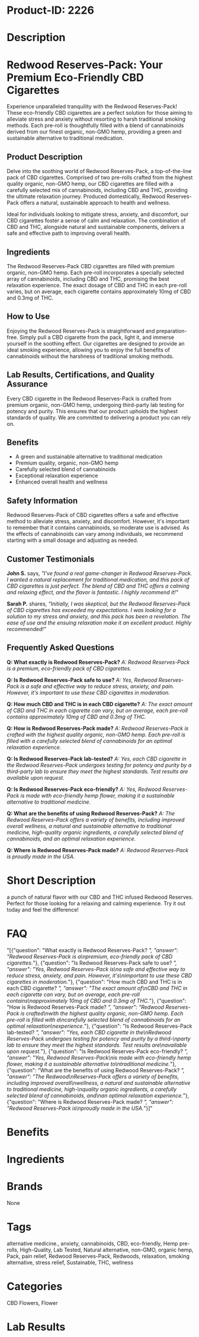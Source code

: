 # Product-ID: 2226

# Description

<div class="flex flex-grow flex-col gap-3">
<div class="min-h-[20px] flex flex-col items-start gap-4 whitespace-pre-wrap break-words">
<div class="markdown prose w-full break-words dark:prose-invert dark">
<h1>Redwood Reserves-Pack: Your Premium Eco-Friendly CBD Cigarettes</h1>
<p>Experience unparalleled tranquility with the Redwood Reserves-Pack! These eco-friendly CBD cigarettes are a perfect solution for those aiming to alleviate stress and anxiety without resorting to harsh traditional smoking methods. Each pre-roll is thoughtfully filled with a blend of cannabinoids derived from our finest organic, non-GMO hemp, providing a green and sustainable alternative to traditional medication.</p>
<h2>Product Description</h2>
<p>Delve into the soothing world of Redwood Reserves-Pack, a top-of-the-line pack of CBD cigarettes. Comprised of two pre-rolls crafted from the highest quality organic, non-GMO hemp, our CBD cigarettes are filled with a carefully selected mix of cannabinoids, including CBD and THC, providing the ultimate relaxation journey. Produced domestically, Redwood Reserves-Pack offers a natural, sustainable approach to health and wellness.</p>
<p>Ideal for individuals looking to mitigate stress, anxiety, and discomfort, our CBD cigarettes foster a sense of calm and relaxation. The combination of CBD and THC, alongside natural and sustainable components, delivers a safe and effective path to improving overall health.</p>
<h2>Ingredients</h2>
<p>The Redwood Reserves-Pack CBD cigarettes are filled with premium organic, non-GMO hemp. Each pre-roll incorporates a specially selected array of cannabinoids, including CBD and THC, promising the best relaxation experience. The exact dosage of CBD and THC in each pre-roll varies, but on average, each cigarette contains approximately 10mg of CBD and 0.3mg of THC.</p>
<h2>How to Use</h2>
<p>Enjoying the Redwood Reserves-Pack is straightforward and preparation-free. Simply pull a CBD cigarette from the pack, light it, and immerse yourself in the soothing effect. Our cigarettes are designed to provide an ideal smoking experience, allowing you to enjoy the full benefits of cannabinoids without the harshness of traditional smoking methods.</p>
<h2>Lab Results, Certifications, and Quality Assurance</h2>
<p>Every CBD cigarette in the Redwood Reserves-Pack is crafted from premium organic, non-GMO hemp, undergoing third-party lab testing for potency and purity. This ensures that our product upholds the highest standards of quality. We are committed to delivering a product you can rely on.</p>
<h2>Benefits</h2>
<ul>
<li>A green and sustainable alternative to traditional medication</li>
<li>Premium quality, organic, non-GMO hemp</li>
<li>Carefully selected blend of cannabinoids</li>
<li>Exceptional relaxation experience</li>
<li>Enhanced overall health and wellness</li>
</ul>
<h2>Safety Information</h2>
<p>Redwood Reserves-Pack of CBD cigarettes offers a safe and effective method to alleviate stress, anxiety, and discomfort. However, it's important to remember that it contains cannabinoids, so moderate use is advised. As the effects of cannabinoids can vary among individuals, we recommend starting with a small dosage and adjusting as needed.</p>
<h2>Customer Testimonials</h2>
<p><strong>John S.</strong> says, <em>"I've found a real game-changer in Redwood Reserves-Pack. I wanted a natural replacement for traditional medication, and this pack of CBD cigarettes is just perfect. The blend of CBD and THC offers a calming and relaxing effect, and the flavor is fantastic. I highly recommend it!"</em></p>
<p><strong>Sarah P.</strong> shares, <em>"Initially, I was skeptical, but the Redwood Reserves-Pack of CBD cigarettes has exceeded my expectations. I was looking for a solution to my stress and anxiety, and this pack has been a revelation. The ease of use and the ensuing relaxation make it an excellent product. Highly recommended!"</em></p>
<h2>Frequently Asked Questions</h2>
<p><strong>Q: What exactly is Redwood Reserves-Pack?</strong> <em>A: Redwood Reserves-Pack is a premium, eco-friendly pack of CBD cigarettes.</em></p>
<div class="flex flex-grow flex-col gap-3">
<div class="min-h-[20px] flex flex-col items-start gap-4 whitespace-pre-wrap break-words">
<div class="markdown prose w-full break-words dark:prose-invert dark">
<p><strong>Q: Is Redwood Reserves-Pack safe to use?</strong> <em>A: Yes, Redwood Reserves-Pack is a safe and effective way to reduce stress, anxiety, and pain. However, it's important to use these CBD cigarettes in moderation.</em></p>
<p><strong>Q: How much CBD and THC is in each CBD cigarette?</strong> <em>A: The exact amount of CBD and THC in each cigarette can vary, but on average, each pre-roll contains approximately 10mg of CBD and 0.3mg of THC.</em></p>
<p><strong>Q: How is Redwood Reserves-Pack made?</strong> <em>A: Redwood Reserves-Pack is crafted with the highest quality organic, non-GMO hemp. Each pre-roll is filled with a carefully selected blend of cannabinoids for an optimal relaxation experience.</em></p>
<p><strong>Q: Is Redwood Reserves-Pack lab-tested?</strong> <em>A: Yes, each CBD cigarette in the Redwood Reserves-Pack undergoes testing for potency and purity by a third-party lab to ensure they meet the highest standards. Test results are available upon request.</em></p>
<p><strong>Q: Is Redwood Reserves-Pack eco-friendly?</strong> <em>A: Yes, Redwood Reserves-Pack is made with eco-friendly hemp flower, making it a sustainable alternative to traditional medicine.</em></p>
<p><strong>Q: What are the benefits of using Redwood Reserves-Pack?</strong> <em>A: The Redwood Reserves-Pack offers a variety of benefits, including improved overall wellness, a natural and sustainable alternative to traditional medicine, high-quality organic ingredients, a carefully selected blend of cannabinoids, and an optimal relaxation experience.</em></p>
<p><strong>Q: Where is Redwood Reserves-Pack made?</strong> <em>A: Redwood Reserves-Pack is proudly made in the USA.</em></p>
</div>
</div>
</div>
</div>
</div>
</div>


# Short Description

<p>a punch of natural flavor with our CBD and THC infused Redwood Reserves. Perfect for those looking for a relaxing and calming experience. Try it out today and feel the difference!</p>


# FAQ
"[{\"question\": \"What exactly is Redwood Reserves-Pack? _\", \"answer\": \"Redwood Reserves-Pack is a\\npremium, eco-friendly pack of CBD cigarettes._\"}, {\"question\": \"Is Redwood Reserves-Pack safe to use? _\", \"answer\": \"Yes, Redwood Reserves-Pack is\\na safe and effective way to reduce stress, anxiety, and pain. However, it's\\nimportant to use these CBD cigarettes in moderation._\"}, {\"question\": \"How much CBD and THC is in each CBD cigarette? _\", \"answer\": \"The exact amount of\\nCBD and THC in each cigarette can vary, but on average, each pre-roll contains\\napproximately 10mg of CBD and 0.3mg of THC._\"}, {\"question\": \"How is Redwood Reserves-Pack made? _\", \"answer\": \"Redwood Reserves-Pack is crafted\\nwith the highest quality organic, non-GMO hemp. Each pre-roll is filled with a\\ncarefully selected blend of cannabinoids for an optimal relaxation\\nexperience._\"}, {\"question\": \"Is Redwood Reserves-Pack lab-tested? _\", \"answer\": \"Yes, each CBD cigarette in the\\nRedwood Reserves-Pack undergoes testing for potency and purity by a third-\\nparty lab to ensure they meet the highest standards. Test results are\\navailable upon request._\"}, {\"question\": \"Is Redwood Reserves-Pack eco-friendly? _\", \"answer\": \"Yes, Redwood Reserves-Pack\\nis made with eco-friendly hemp flower, making it a sustainable alternative to\\ntraditional medicine._\"}, {\"question\": \"What are the benefits of using Redwood Reserves-Pack? _\", \"answer\": \"The Redwood\\nReserves-Pack offers a variety of benefits, including improved overall\\nwellness, a natural and sustainable alternative to traditional medicine, high-\\nquality organic ingredients, a carefully selected blend of cannabinoids, and\\nan optimal relaxation experience._\"}, {\"question\": \"Where is Redwood Reserves-Pack made? _\", \"answer\": \"Redwood Reserves-Pack is\\nproudly made in the USA._\"}]"

# Benefits



# Ingredients



# Brands

None

# Tags

alternative medicine., anxiety, cannabinoids, CBD, eco-friendly, Hemp pre-rolls, High-Quality, Lab Tested, Natural alternative, non-GMO, organic hemp, Pack, pain relief, Redwood Reserves-Pack, Redwoods, relaxation, smoking alternative, stress relief, Sustainable, THC, wellness

# Categories

CBD Flowers, Flower

# Lab Results
